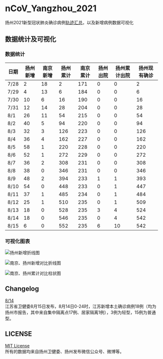 # nCoV_Yangzhou_2021
扬州2021新型冠状肺炎确诊病例[轨迹汇总](https://github.com/Aric-Sun/nCoV_Yangzhou_2021/blob/main/%E8%BD%A8%E8%BF%B9.md)，以及新增病例数据可视化

## 数据统计及可视化

### 数据统计

| 日期   | 扬州新增 | 南京新增 | 扬州累计 | 南京累计 | 扬州出院 | 扬州累计出院 | 扬州现有确诊 |
|------|------|------|------|------|------|--------|--------|
| 7/28 | 2    | 18   | 2    | 171  | 0    | 0      | 2      |
| 7/29 | 4    | 13   | 6    | 184  | 0    | 0      | 6      |
| 7/30 | 10   | 6    | 16   | 190  | 0    | 0      | 16     |
| 7/31 | 12   | 14   | 28   | 204  | 0    | 0      | 28     |
| 8/1  | 26   | 11   | 54   | 215  | 0    | 0      | 54     |
| 8/2  | 40   | 5    | 94   | 220  | 0    | 0      | 94     |
| 8/3  | 32   | 3    | 126  | 223  | 0    | 0      | 126    |
| 8/4  | 36   | 4    | 162  | 227  | 0    | 0      | 162    |
| 8/5  | 58   | 1    | 220  | 228  | 0    | 0      | 220    |
| 8/6  | 52   | 1    | 272  | 229  | 0    | 0      | 272    |
| 8/7  | 36   | 2    | 308  | 231  | 0    | 0      | 308    |
| 8/8  | 38   | 0    | 346  | 231  | 0    | 0      | 346    |
| 8/9  | 48   | 2    | 394  | 233  | 1    | 1      | 393    |
| 8/10 | 54   | 0    | 448  | 233  | 0    | 1      | 447    |
| 8/11 | 37   | 1    | 485  | 234  | 0    | 1      | 484    |
| 8/12 | 25   | 1    | 510  | 235  | 0    | 1      | 509    |
| 8/13 | 18   | 0    | 528  | 235  | 3    | 4      | 524    |
| 8/14 | 18   | 0    | 546  | 235  | 0    | 4      | 542    |
| 8/15 | 6    | 0    | 552  | 235  | 6    | 10     | 542    |


### 可视化图表

![扬州新增折线图](https://github.com/Aric-Sun/nCoV_Yangzhou_2021/releases/download/1.0.0/new_in_yz_20210814.png "扬州新增折线图")

![南京、扬州新增对比折线图](https://github.com/Aric-Sun/nCoV_Yangzhou_2021/releases/download/1.0.0/new_in_yz_nj_20210814.png "南京、扬州新增对比折线图")

![南京、扬州累计对比柱状图](https://github.com/Aric-Sun/nCoV_Yangzhou_2021/releases/download/1.0.0/sum_in_yz_nj_20210814.png "南京、扬州累计对比柱状图")

## Changelog
[8/14](https://github.com/Aric-Sun/nCoV_Yangzhou_2021/releases/tag/1.0.0)  
江苏省卫健委8月15日发布，8月14日0-24时，江苏新增本土确诊病例18例（均为扬州市报告，其中来自集中隔离点17例、居家隔离1例），3例为轻型，15例为普通型。

## LICENSE
[MIT License](https://github.com/Aric-Sun/nCoV_Yangzhou_2021/blob/main/LICENSE)  
所有的数据均来自扬州卫健委、扬州发布微信公众号、微博等。
